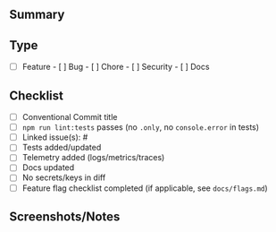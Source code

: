 ## Summary

## Type

- [ ] Feature - [ ] Bug - [ ] Chore - [ ] Security - [ ] Docs

## Checklist

- [ ] Conventional Commit title
- [ ] `npm run lint:tests` passes (no `.only`, no `console.error` in tests)
- [ ] Linked issue(s): #
- [ ] Tests added/updated
- [ ] Telemetry added (logs/metrics/traces)
- [ ] Docs updated
- [ ] No secrets/keys in diff
- [ ] Feature flag checklist completed (if applicable, see `docs/flags.md`)

## Screenshots/Notes

